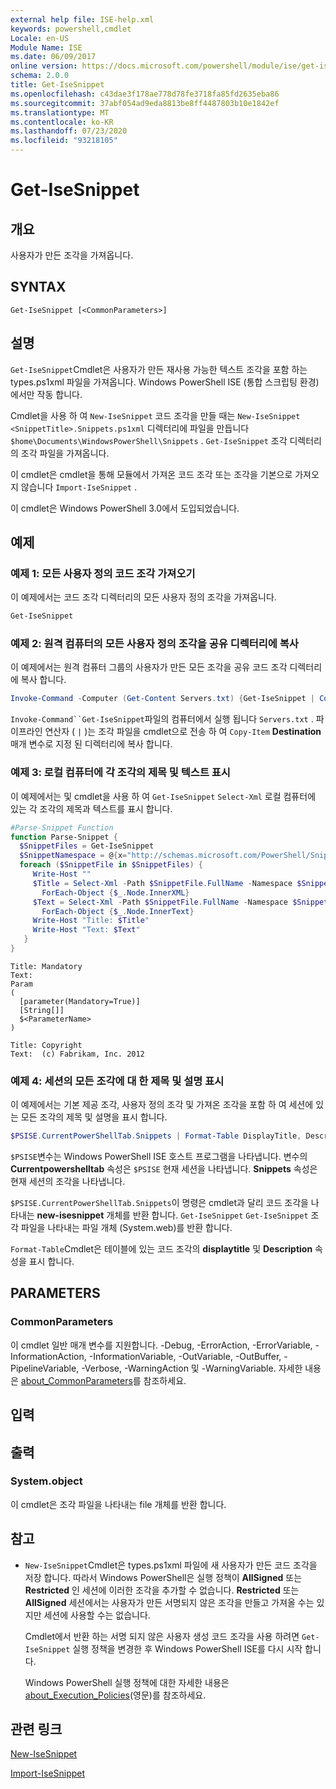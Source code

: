 ```yaml
---
external help file: ISE-help.xml
keywords: powershell,cmdlet
Locale: en-US
Module Name: ISE
ms.date: 06/09/2017
online version: https://docs.microsoft.com/powershell/module/ise/get-isesnippet?view=powershell-5.1&WT.mc_id=ps-gethelp
schema: 2.0.0
title: Get-IseSnippet
ms.openlocfilehash: c43dae3f178ae778d78fe3718fa85fd2635eba86
ms.sourcegitcommit: 37abf054ad9eda8813be8ff4487803b10e1842ef
ms.translationtype: MT
ms.contentlocale: ko-KR
ms.lasthandoff: 07/23/2020
ms.locfileid: "93218105"
---
```

# Get-IseSnippet

## 개요
사용자가 만든 조각을 가져옵니다.

## SYNTAX

```
Get-IseSnippet [<CommonParameters>]
```

## 설명

`Get-IseSnippet`Cmdlet은 사용자가 만든 재사용 가능한 텍스트 조각을 포함 하는 types.ps1xml 파일을 가져옵니다. Windows PowerShell ISE (통합 스크립팅 환경) 에서만 작동 합니다.

Cmdlet을 사용 하 여 `New-IseSnippet` 코드 조각을 만들 때는 `New-IseSnippet` `<SnippetTitle>.Snippets.ps1xml` 디렉터리에 파일을 만듭니다 `$home\Documents\WindowsPowerShell\Snippets` .
`Get-IseSnippet` 조각 디렉터리의 조각 파일을 가져옵니다.

이 cmdlet은 cmdlet을 통해 모듈에서 가져온 코드 조각 또는 조각을 기본으로 가져오지 않습니다 `Import-IseSnippet` .

이 cmdlet은 Windows PowerShell 3.0에서 도입되었습니다.

## 예제

### 예제 1: 모든 사용자 정의 코드 조각 가져오기

이 예제에서는 코드 조각 디렉터리의 모든 사용자 정의 조각을 가져옵니다.

```powershell
Get-IseSnippet
```

### 예제 2: 원격 컴퓨터의 모든 사용자 정의 조각을 공유 디렉터리에 복사

이 예제에서는 원격 컴퓨터 그룹의 사용자가 만든 모든 조각을 공유 코드 조각 디렉터리에 복사 합니다.

```powershell
Invoke-Command -Computer (Get-Content Servers.txt) {Get-IseSnippet | Copy-Item -Destination \\Server01\Share01\Snippets}
```

`Invoke-Command``Get-IseSnippet`파일의 컴퓨터에서 실행 됩니다 `Servers.txt` . 파이프라인 연산자 ( `|` )는 조각 파일을 cmdlet으로 전송 하 여 `Copy-Item` **Destination** 매개 변수로 지정 된 디렉터리에 복사 합니다.

### 예제 3: 로컬 컴퓨터에 각 조각의 제목 및 텍스트 표시

이 예제에서는 및 cmdlet을 사용 하 여 `Get-IseSnippet` `Select-Xml` 로컬 컴퓨터에 있는 각 조각의 제목과 텍스트를 표시 합니다.

```powershell
#Parse-Snippet Function
function Parse-Snippet {
  $SnippetFiles = Get-IseSnippet
  $SnippetNamespace = @{x="http://schemas.microsoft.com/PowerShell/Snippets"}
  foreach ($SnippetFile in $SnippetFiles) {
     Write-Host ""
     $Title = Select-Xml -Path $SnippetFile.FullName -Namespace $SnippetNamespace -XPath "//x:Title" |
       ForEach-Object {$_.Node.InnerXML}
     $Text = Select-Xml -Path $SnippetFile.FullName -Namespace $SnippetNamespace -XPath "//x:Script" |
       ForEach-Object {$_.Node.InnerText}
     Write-Host "Title: $Title"
     Write-Host "Text: $Text"
   }
}
```

```Output
Title: Mandatory
Text:
Param
(
  [parameter(Mandatory=True)]
  [String[]]
  $<ParameterName>
)

Title: Copyright
Text:  (c) Fabrikam, Inc. 2012
```

### 예제 4: 세션의 모든 조각에 대 한 제목 및 설명 표시

이 예제에서는 기본 제공 조각, 사용자 정의 조각 및 가져온 조각을 포함 하 여 세션에 있는 모든 조각의 제목 및 설명을 표시 합니다.

```powershell
$PSISE.CurrentPowerShellTab.Snippets | Format-Table DisplayTitle, Description
```

`$PSISE`변수는 Windows PowerShell ISE 호스트 프로그램을 나타냅니다. 변수의 **Currentpowershelltab** 속성은 `$PSISE` 현재 세션을 나타냅니다. **Snippets** 속성은 현재 세션의 조각을 나타냅니다.

`$PSISE.CurrentPowerShellTab.Snippets`이 명령은 cmdlet과 달리 코드 조각을 나타내는 **new-isesnippet** 개체를 반환 합니다. `Get-IseSnippet` `Get-IseSnippet` 조각 파일을 나타내는 파일 개체 (System.web)를 반환 합니다.

`Format-Table`Cmdlet은 테이블에 있는 코드 조각의 **displaytitle** 및 **Description** 속성을 표시 합니다.

## PARAMETERS

### CommonParameters

이 cmdlet 일반 매개 변수를 지원합니다. -Debug, -ErrorAction, -ErrorVariable, -InformationAction, -InformationVariable, -OutVariable, -OutBuffer, -PipelineVariable, -Verbose, -WarningAction 및 -WarningVariable. 자세한 내용은 [about_CommonParameters](https://go.microsoft.com/fwlink/?LinkID=113216)를 참조하세요.

## 입력

## 출력

### System.object

이 cmdlet은 조각 파일을 나타내는 file 개체를 반환 합니다.

## 참고

* `New-IseSnippet`Cmdlet은 types.ps1xml 파일에 새 사용자가 만든 코드 조각을 저장 합니다. 따라서 Windows PowerShell은 실행 정책이 **AllSigned** 또는 **Restricted** 인 세션에 이러한 조각을 추가할 수 없습니다. **Restricted** 또는 **AllSigned** 세션에서는 사용자가 만든 서명되지 않은 조각을 만들고 가져올 수는 있지만 세션에 사용할 수는 없습니다.

  Cmdlet에서 반환 하는 서명 되지 않은 사용자 생성 코드 조각을 사용 하려면 `Get-IseSnippet` 실행 정책을 변경한 후 Windows PowerShell ISE를 다시 시작 합니다.

  Windows PowerShell 실행 정책에 대한 자세한 내용은 [about_Execution_Policies](../Microsoft.PowerShell.Core/About/about_Execution_Policies.md)(영문)를 참조하세요.

## 관련 링크

[New-IseSnippet](New-IseSnippet.md)

[Import-IseSnippet](Import-IseSnippet.md)
